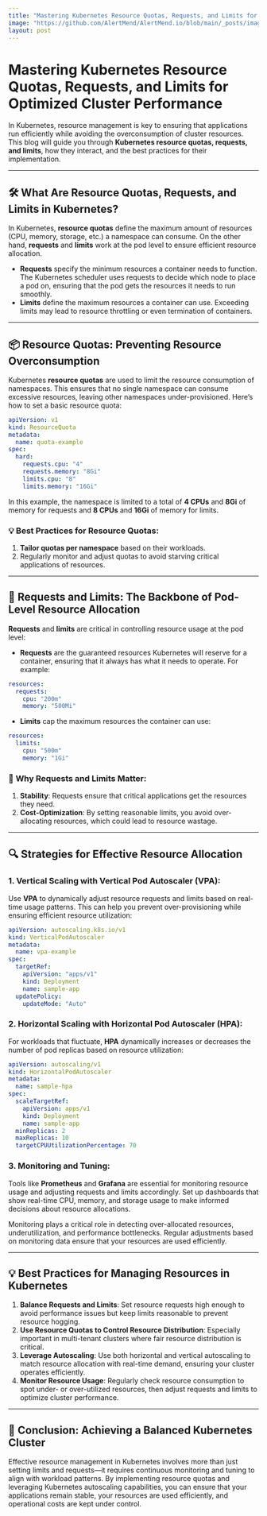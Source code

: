 ```yaml
---
title: "Mastering Kubernetes Resource Quotas, Requests, and Limits for Optimized Cluster Performance"
image: "https://github.com/AlertMend/AlertMend.io/blob/main/_posts/images/Resource_Quotas.png?raw=true"
layout: post
---
```

# **Mastering Kubernetes Resource Quotas, Requests, and Limits for Optimized Cluster Performance**

In Kubernetes, resource management is key to ensuring that applications run efficiently while avoiding the overconsumption of cluster resources. This blog will guide you through **Kubernetes resource quotas, requests, and limits**, how they interact, and the best practices for their implementation.

---

## 🛠️ **What Are Resource Quotas, Requests, and Limits in Kubernetes?**

In Kubernetes, **resource quotas** define the maximum amount of resources (CPU, memory, storage, etc.) a namespace can consume. On the other hand, **requests** and **limits** work at the pod level to ensure efficient resource allocation.

- **Requests** specify the minimum resources a container needs to function. The Kubernetes scheduler uses requests to decide which node to place a pod on, ensuring that the pod gets the resources it needs to run smoothly.
- **Limits** define the maximum resources a container can use. Exceeding limits may lead to resource throttling or even termination of containers.

---

## 📦 **Resource Quotas: Preventing Resource Overconsumption**

Kubernetes **resource quotas** are used to limit the resource consumption of namespaces. This ensures that no single namespace can consume excessive resources, leaving other namespaces under-provisioned. Here’s how to set a basic resource quota:

```yaml
apiVersion: v1
kind: ResourceQuota
metadata:
  name: quota-example
spec:
  hard:
    requests.cpu: "4"
    requests.memory: "8Gi"
    limits.cpu: "8"
    limits.memory: "16Gi"
```

In this example, the namespace is limited to a total of **4 CPUs** and **8Gi** of memory for requests and **8 CPUs** and **16Gi** of memory for limits.

### 💡 **Best Practices for Resource Quotas**:
1. **Tailor quotas per namespace** based on their workloads.
2. Regularly monitor and adjust quotas to avoid starving critical applications of resources.

---

## 🚀 **Requests and Limits: The Backbone of Pod-Level Resource Allocation**

**Requests** and **limits** are critical in controlling resource usage at the pod level:

- **Requests** are the guaranteed resources Kubernetes will reserve for a container, ensuring that it always has what it needs to operate. For example:

```yaml
resources:
  requests:
    cpu: "200m"
    memory: "500Mi"
```

- **Limits** cap the maximum resources the container can use:

```yaml
resources:
  limits:
    cpu: "500m"
    memory: "1Gi"
```

### 🌟 **Why Requests and Limits Matter**:
1. **Stability**: Requests ensure that critical applications get the resources they need.
2. **Cost-Optimization**: By setting reasonable limits, you avoid over-allocating resources, which could lead to resource wastage.

---

## 🔍 **Strategies for Effective Resource Allocation**

### 1. **Vertical Scaling with Vertical Pod Autoscaler (VPA)**:
Use **VPA** to dynamically adjust resource requests and limits based on real-time usage patterns. This can help you prevent over-provisioning while ensuring efficient resource utilization:

```yaml
apiVersion: autoscaling.k8s.io/v1
kind: VerticalPodAutoscaler
metadata:
  name: vpa-example
spec:
  targetRef:
    apiVersion: "apps/v1"
    kind: Deployment
    name: sample-app
  updatePolicy:
    updateMode: "Auto"
```

### 2. **Horizontal Scaling with Horizontal Pod Autoscaler (HPA)**:
For workloads that fluctuate, **HPA** dynamically increases or decreases the number of pod replicas based on resource utilization:

```yaml
apiVersion: autoscaling/v1
kind: HorizontalPodAutoscaler
metadata:
  name: sample-hpa
spec:
  scaleTargetRef:
    apiVersion: apps/v1
    kind: Deployment
    name: sample-app
  minReplicas: 2
  maxReplicas: 10
  targetCPUUtilizationPercentage: 70
```

### 3. **Monitoring and Tuning**:
Tools like **Prometheus** and **Grafana** are essential for monitoring resource usage and adjusting requests and limits accordingly. Set up dashboards that show real-time CPU, memory, and storage usage to make informed decisions about resource allocations.

Monitoring plays a critical role in detecting over-allocated resources, underutilization, and performance bottlenecks. Regular adjustments based on monitoring data ensure that your resources are used efficiently.

---

## 💡 **Best Practices for Managing Resources in Kubernetes**

1. **Balance Requests and Limits**: Set resource requests high enough to avoid performance issues but keep limits reasonable to prevent resource hogging.
2. **Use Resource Quotas to Control Resource Distribution**: Especially important in multi-tenant clusters where fair resource distribution is critical.
3. **Leverage Autoscaling**: Use both horizontal and vertical autoscaling to match resource allocation with real-time demand, ensuring your cluster operates efficiently.
4. **Monitor Resource Usage**: Regularly check resource consumption to spot under- or over-utilized resources, then adjust requests and limits to optimize cluster performance.

---

## 🎯 **Conclusion: Achieving a Balanced Kubernetes Cluster**

Effective resource management in Kubernetes involves more than just setting limits and requests—it requires continuous monitoring and tuning to align with workload patterns. By implementing resource quotas and leveraging Kubernetes autoscaling capabilities, you can ensure that your applications remain stable, your resources are used efficiently, and operational costs are kept under control.



